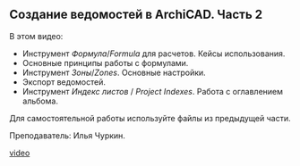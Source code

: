## Создание ведомостей в ArchiCAD. Часть 2

В этом видео:

- Инструмент _Формула_/_Formula_ для расчетов. Кейсы использования.
- Основные принципы работы с формулами.
- Инструмент _Зоны_/_Zones_. Основные настройки.
- Экспорт ведомостей.
- Инструмент _Индекс листов_ / _Project Indexes_. Работа с оглавлением альбома.

Для самостоятельной работы используйте файлы из предыдущей части.

Преподаватель: Илья Чуркин.

[video](https://player.softculture.cc/embed/online/ARO/ARO_5.14.06_L2-2_Schedules_p2)
